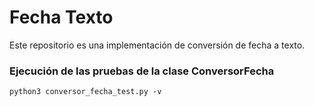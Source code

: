 # Fecha Texto

Este repositorio es una implementación de conversión de fecha a texto.

### Ejecución de las pruebas de la clase ConversorFecha

```
python3 conversor_fecha_test.py -v
```